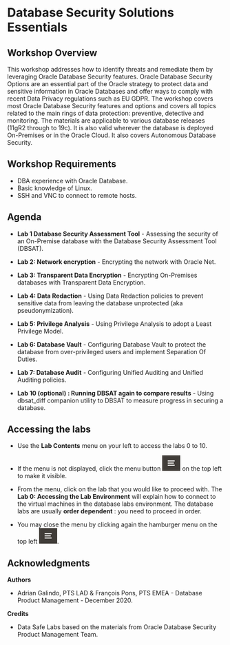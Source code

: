 # Database Security Solutions Essentials #

## Workshop Overview ##

This workshop addresses how to identify threats and remediate them by leveraging Oracle Database Security features. Oracle Database Security Options are an essential part of the Oracle strategy to protect data and sensitive information in Oracle Databases and offer ways to comply with recent Data Privacy regulations such as EU GDPR. The workshop covers most Oracle Database Security features and options and covers all topics related to the main rings of data protection: preventive, detective and monitoring. The materials are applicable to various database releases (11gR2 through to 19c). It is also valid wherever the database is deployed On-Premises or in the Oracle Cloud. It also covers Autonomous Database Security.

## Workshop Requirements

- DBA experience with Oracle Database.
- Basic knowledge of Linux.
- SSH and VNC to connect to remote hosts.

## Agenda

- **Lab 1 Database Security Assessment Tool** - Assessing the security of an On-Premise database with the Database Security Assessment Tool (DBSAT).

- **Lab 2: Network encryption** - Encrypting the network with Oracle Net.

- **Lab 3: Transparent Data Encryption** - Encrypting On-Premises databases with Transparent Data Encryption.

- **Lab 4: Data Redaction** - Using Data Redaction policies to prevent sensitive data from leaving the database unprotected (aka pseudonymization).

- **Lab 5: Privilege Analysis** - Using Privilege Analysis to adopt a Least Privilege Model.

- **Lab 6: Database Vault** - Configuring Database Vault to protect the database from over-privileged users and implement Separation Of Duties.

- **Lab 7: Database Audit** - Configuring Unified Auditing and Unified Auditing policies.

- **Lab 10 (optional) : Running DBSAT again to compare results** - Using dbsat_diff companion utility to DBSAT to measure progress in securing a database.

## Accessing the labs ##

- Use the **Lab Contents** menu on your left to access the labs 0 to 10.

- If the menu is not displayed, click the menu button ![](./images/menu-button.png "") on the top left to make it visible.

- From the menu, click on the lab that you would like to proceed with. The **Lab 0: Accessing the Lab Environment** will explain how to connect to the virtual machines in the database labs environment. The database labs are usually **order dependent** : you need to proceed in order.

- You may close the menu by clicking again the hamburger menu on the top left ![](./images/menu-button.png "").


## Acknowledgments

**Authors**

- Adrian Galindo, PTS LAD & François Pons, PTS EMEA - Database Product Management - December 2020.

**Credits**

- Data Safe Labs based on the materials from Oracle Database Security Product Management Team.
